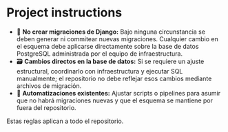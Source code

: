 # Project instructions

- 🚫 **No crear migraciones de Django:** Bajo ninguna circunstancia se deben generar ni commitear nuevas migraciones. Cualquier cambio en el esquema debe aplicarse directamente sobre la base de datos PostgreSQL administrada por el equipo de infraestructura.
- 🗃️ **Cambios directos en la base de datos:** Si se requiere un ajuste estructural, coordinarlo con infraestructura y ejecutar SQL manualmente; el repositorio no debe reflejar esos cambios mediante archivos de migración.
- 🧪 **Automatizaciones existentes:** Ajustar scripts o pipelines para asumir que no habrá migraciones nuevas y que el esquema se mantiene por fuera del repositorio.

Estas reglas aplican a todo el repositorio.

